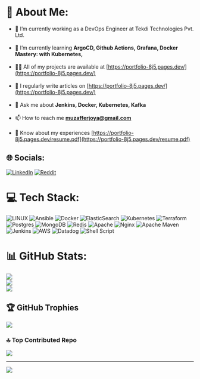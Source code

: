 # 💫 About Me:
- 🔭 I’m currently working as a DevOps Engineer at Tekdi Technologies Pvt. Ltd.<br><br> 
- 🌱 I’m currently learning **ArgoCD, Github Actions, Grafana, Docker Mastery: with Kubernetes,**<br><br> 
- 👨‍💻 All of my projects are available at [https://portfolio-8j5.pages.dev/](https://portfolio-8j5.pages.dev/)<br><br> 
- 📝 I regularly write articles on [https://portfolio-8j5.pages.dev/](https://portfolio-8j5.pages.dev/)<br><br> 
- 💬 Ask me about **Jenkins, Docker, Kubernetes, Kafka**<br><br> 
- 📫 How to reach me **muzafferjoya@gmail.com**<br><br> 
- 📄 Know about my experiences [https://portfolio-8j5.pages.dev/resume.pdf](https://portfolio-8j5.pages.dev/resume.pdf)


## 🌐 Socials:
[![LinkedIn](https://img.shields.io/badge/LinkedIn-%230077B5.svg?logo=linkedin&logoColor=white)](https://linkedin.com/in/muzaffarjoya) [![Reddit](https://img.shields.io/badge/Reddit-%23FF4500.svg?logo=Reddit&logoColor=white)](https://reddit.com/user/muzaffar-khan) 

# 💻 Tech Stack:
![LINUX](https://img.shields.io/badge/Linux-FCC624?style=for-the-badge&logo=linux&logoColor=black) ![Ansible](https://img.shields.io/badge/ansible-%231A1918.svg?style=for-the-badge&logo=ansible&logoColor=white) ![Docker](https://img.shields.io/badge/docker-%230db7ed.svg?style=for-the-badge&logo=docker&logoColor=white) ![ElasticSearch](https://img.shields.io/badge/-ElasticSearch-005571?style=for-the-badge&logo=elasticsearch) ![Kubernetes](https://img.shields.io/badge/kubernetes-%23326ce5.svg?style=for-the-badge&logo=kubernetes&logoColor=white) ![Terraform](https://img.shields.io/badge/terraform-%235835CC.svg?style=for-the-badge&logo=terraform&logoColor=white) ![Postgres](https://img.shields.io/badge/postgres-%23316192.svg?style=for-the-badge&logo=postgresql&logoColor=white) ![MongoDB](https://img.shields.io/badge/MongoDB-%234ea94b.svg?style=for-the-badge&logo=mongodb&logoColor=white) ![Redis](https://img.shields.io/badge/redis-%23DD0031.svg?style=for-the-badge&logo=redis&logoColor=white) ![Apache](https://img.shields.io/badge/apache-%23D42029.svg?style=for-the-badge&logo=apache&logoColor=white) ![Nginx](https://img.shields.io/badge/nginx-%23009639.svg?style=for-the-badge&logo=nginx&logoColor=white) ![Apache Maven](https://img.shields.io/badge/Apache%20Maven-C71A36?style=for-the-badge&logo=Apache%20Maven&logoColor=white) ![Jenkins](https://img.shields.io/badge/jenkins-%232C5263.svg?style=for-the-badge&logo=jenkins&logoColor=white) ![AWS](https://img.shields.io/badge/AWS-%23FF9900.svg?style=for-the-badge&logo=amazon-aws&logoColor=white) ![Datadog](https://img.shields.io/badge/datadog-%23632CA6.svg?style=for-the-badge&logo=datadog&logoColor=white) ![Shell Script](https://img.shields.io/badge/shell_script-%23121011.svg?style=for-the-badge&logo=gnu-bash&logoColor=white)
# 📊 GitHub Stats:
![](https://github-readme-stats.vercel.app/api?username=muzafferjoya&theme=vue-dark&hide_border=false&include_all_commits=false&count_private=false)<br/>
![](https://github-readme-streak-stats.herokuapp.com/?user=muzafferjoya&theme=vue-dark&hide_border=false)<br/>
![](https://github-readme-stats.vercel.app/api/top-langs/?username=muzafferjoya&theme=vue-dark&hide_border=false&include_all_commits=false&count_private=false&layout=compact)

## 🏆 GitHub Trophies
![](https://github-profile-trophy.vercel.app/?username=muzafferjoya&theme=radical&no-frame=false&no-bg=true&margin-w=4)

### 🔝 Top Contributed Repo
![](https://github-contributor-stats.vercel.app/api?username=muzafferjoya&limit=5&theme=dark&combine_all_yearly_contributions=true)

---
[![](https://visitcount.itsvg.in/api?id=muzafferjoya&icon=0&color=0)](https://visitcount.itsvg.in)

<!-- Proudly created with GPRM ( https://gprm.itsvg.in ) -->
